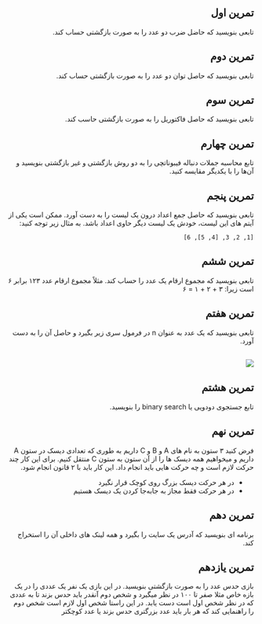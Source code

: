 ## <div dir="rtl">تمرین اول</div>

<div dir="rtl">تابعی بنویسید که حاضل ضرب دو عدد را به صورت بازگشتی حساب کند.<div dir="rtl">


## <div dir="rtl">تمرین دوم</div>

<div dir="rtl">تابعی بنویسید که حاصل توان دو عدد را به صورت بازگشتی حساب کند.<div dir="rtl">


## <div dir="rtl">تمرین سوم</div>

تابعی بنویسید که حاصل فاکتوریل را به صورت بازگشتی حاسب کند.


<div dir="rtl">

## تمرین چهارم

تابع محاسبه جملات دنباله فیبوناتچی را به دو روش بازگشتی و غیر بازگشتی بنویسید و آن‌ها را با یکدیگر مقایسه کنید.



## تمرین پنجم

تابعی بنویسید که حاصل جمع اعداد درون یک لیست را به دست آورد. ممکن است یکی از آیتم های این لیست، خودش یک لیست دیگر حاوی اعداد باشد. به مثال زیر توجه کنید:

`[1, 2, 3, [4, 5], 6]`


## تمرین ششم

تابعی بنویسید که مجموع ارقام یک عدد را حساب کند. مثلاً مجموع ارقام عدد ۱۲۳ برابر ۶ است زیرا: ۳ + ۲ + ۱ = ۶


## تمرین هفتم

تابعی بنویسید که یک عدد به عنوان n در فرمول سری زیر بگیرد و حاصل آن را به دست آورد.

## ![](http://pyteacher.ir/wp-content/uploads/2018/08/formula.png)


## تمرین هشتم

تابع جستجوی دودویی یا binary search را بنویسید.


## تمرین نهم

فرض کنید ۳ ستون به نام های A و B و C داریم به طوری که تعدادی دیسک در ستون A داریم و میخواهیم همه دیسک ها را از آن ستون به ستون C منتقل کنیم. برای این کار چند حرکت لازم است و چه حرکت هایی باید انجام داد. این کار باید با ۲ قانون انجام شود. 

- در هر حرکت دیسک بزرگ روی کوچک قرار نگیرد
- در هر حرکت فقط مجاز به جابه‌جا کردن یک دیسک هستیم


## تمرین دهم

برنامه ای بنویسید که آدرس یک سایت را بگیرد و همه لینک های داخلی آن را استخراج کند.


## تمرین یازدهم

بازی حدس عدد را به صورت بازگشتی بنویسید. در این بازی یک نفر یک عددی را در یک بازه خاص مثلا صفر تا ۱۰۰ در نظر میگیرد و شخص دوم آنقدر باید حدس بزند تا به عددی که در نظر شخص اول است دست یابد. در این راستا شخص اول لازم است شخص دوم را راهنمایی کند که هر بار باید عدد بزرگتری حدس بزند یا عدد کوچکتر
</div>